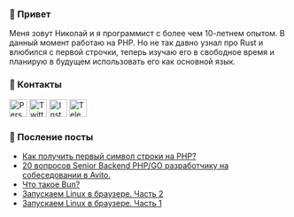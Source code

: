 ### 👋 Привет
Меня зовут Николай и я программист с более чем 10-летнем опытом. В данный момент работаю на PHP. Но не так давно узнал про Rust и влюбился с первой строчки, теперь изучаю его в свободное время и планирую в будущем использовать его как основной язык.

### 💬 Контакты
<a href="https://shanginn.ru"><img alt="Personal website" title="Personal website" src="https://shanginn.ru/favicons/favicon-96x96.png" width="32" height="32" /></a>
<a href="https://twitter.com/shanginn"><img alt="Twitter" title="Twitter" src="https://shanginn.ru/images/icons/twitter.png" width="32" height="32" /></a>
<a href="https://instagram.com/shanginn"><img alt="Instagram" title="Instagram" src="https://shanginn.ru/images/icons/instagram.png" width="32" height="32" /></a>
<a href="https://t.me/shanginn"><img alt="Telegram" title="Telegram" src="https://shanginn.ru/images/icons/telegram.png" width="32" height="32" /></a>

### 📰 Посление посты
<!-- BLOG-POST-LIST:START -->
- [Как получить первый символ строки на PHP?](http://shanginn.ru/php-how-to-get-string-first-char/)
- [20 вопросов Senior Backend PHP/GO разработчику на собеседовании в Avito.](http://shanginn.ru/avito-interview-technical-screening/)
- [Что такое Bun?](http://shanginn.ru/what-is-bun/)
- [Запускаем Linux в браузере. Часть 2](http://shanginn.ru/linux-in-the-browser-part-2/)
- [Запускаем Linux в браузере. Часть 1](http://shanginn.ru/linux-in-the-browser-part-1/)
<!-- BLOG-POST-LIST:END -->
